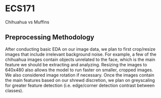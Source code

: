 # ECS171

Chihuahua vs Muffins


## Preprocessing Methodology
After conducting basic EDA on our image data, we plan to first crop/resize images that include irrelevant background noise. For example, a few of the chihuahua images contain objects unrelated to the face, which is the main feature we should be extracting and analyzing. Resizing the images to 640x480 also allows the model to run faster on smaller, cropped images. We also considered image rotation if necessary. Once the images contain the main features based on our shrewd discretion, we plan on greyscaling for greater feature detection (i.e. edge/corner detection contrast between classes).  
